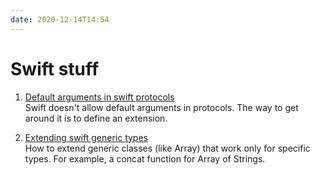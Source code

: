 ```yaml
---
date: 2020-12-14T14:54
---
```


# Swift stuff

1. [Default arguments in swift protocols](https://oleb.net/blog/2016/05/default-arguments-in-protocols/)  
Swift doesn't allow default arguments in protocols. The way to get around it is to define an extension.

2. [Extending swift generic types](https://www.marisibrothers.com/2016/03/extending-swift-generic-types.html)  
How to extend generic classes (like Array) that work only for specific types. For example, a concat function for Array of Strings.
